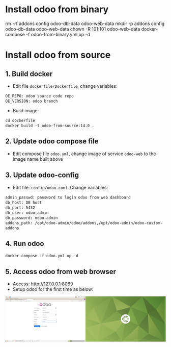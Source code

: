 # Install odoo from binary
rm -rf addons config odoo-db-data odoo-web-data
mkdir -p addons config odoo-db-data odoo-web-data
chown -R 101:101 odoo-web-data
docker-compose -f odoo-from-binary.yml up -d

# Install odoo from source
## 1. Build docker
- Edit file `dockerfile/Dockerfile`, change variables:

```
OE_REPO: odoo source code repo
OE_VERSION: odoo branch
```

- Build image:

```
cd dockerfile
docker build -t odoo-from-source:14.0 .
```

## 2. Update odoo compose file
- Edit compose file `odoo.yml`, change image of service `odoo-web` to the image name built above

## 3. Update odoo-config
- Edit file: `config/odoo.conf`. Change variables:

```
admin_passwd: password to login odoo from web dashboard 
db_host: DB host
db_port: 5432
db_user: odoo-admin 
db_password: odoo-admin 
addons_path: /opt/odoo-admin/odoo/addons,/opt/odoo-admin/odoo-custom-addons
```

## 4. Run odoo

```
docker-compose -f odoo.yml up -d
```

## 5. Access odoo from web browser
- Access: http://127.0.0.1:8069
- Setup odoo for the first time as below:

![setup odoo](./images/setup-odoo.png)
